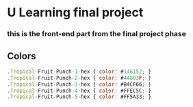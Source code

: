 # U Learning final project

### this is the front-end part from the final project phase

## Colors
```Javascript
.Tropical-Fruit-Punch-1-hex { color: #146152; }
.Tropical-Fruit-Punch-2-hex { color: #44803F; }
.Tropical-Fruit-Punch-3-hex { color: #B4CF66; }
.Tropical-Fruit-Punch-4-hex { color: #FFEC5C; }
.Tropical-Fruit-Punch-5-hex { color: #FF5A33; }
```